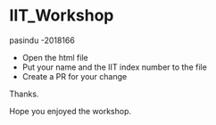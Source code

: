 # IIT_Workshop

pasindu -2018166

- Open the html file 
- Put your name and the IIT index number to the file 
- Create a PR for your change 

Thanks. 

Hope you enjoyed the workshop.
